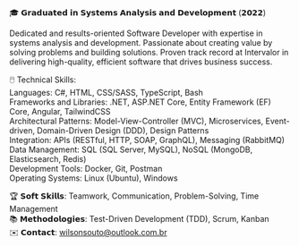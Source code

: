 🎓 𝗚𝗿𝗮𝗱𝘂𝗮𝘁𝗲𝗱 𝗶𝗻 𝗦𝘆𝘀𝘁𝗲𝗺𝘀 𝗔𝗻𝗮𝗹𝘆𝘀𝗶𝘀 𝗮𝗻𝗱 𝗗𝗲𝘃𝗲𝗹𝗼𝗽𝗺𝗲𝗻𝘁 (𝟮𝟬𝟮𝟮)

Dedicated and results-oriented Software Developer with expertise in systems analysis and development. Passionate about creating value by solving problems and building solutions. Proven track record at Intervalor in delivering high-quality, efficient software that drives business success.

🖱️ Technical Skills:  
Languages: C#, HTML, CSS/SASS, TypeScript, Bash    
Frameworks and Libraries: .NET, ASP.NET Core, Entity Framework (EF) Core, Angular, TailwindCSS  
Architectural Patterns: Model-View-Controller (MVC), Microservices, Event-driven, Domain-Driven Design (DDD), Design Patterns  
Integration: APIs (RESTful, HTTP, SOAP, GraphQL), Messaging (RabbitMQ)  
Data Management: SQL (SQL Server, MySQL), NoSQL (MongoDB, Elasticsearch, Redis)  
Development Tools: Docker, Git, Postman  
Operating Systems: Linux (Ubuntu), Windows  

🏆 𝗦𝗼𝗳𝘁 𝗦𝗸𝗶𝗹𝗹𝘀: Teamwork, Communication, Problem-Solving, Time Management  
📚 𝗠𝗲𝘁𝗵𝗼𝗱𝗼𝗹𝗼𝗴𝗶𝗲𝘀: Test-Driven Development (TDD), Scrum, Kanban   
✉️ 𝗖𝗼𝗻𝘁𝗮𝗰𝘁: [wilsonsouto@outlook.com.br](mailto:wilsonsouto@outlook.com.br)
